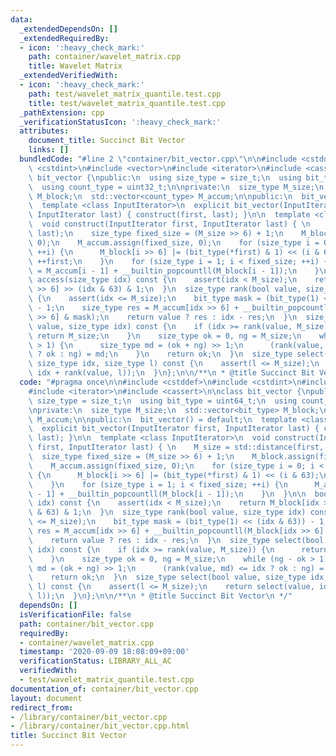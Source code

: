 ```yaml
---
data:
  _extendedDependsOn: []
  _extendedRequiredBy:
  - icon: ':heavy_check_mark:'
    path: container/wavelet_matrix.cpp
    title: Wavelet Matrix
  _extendedVerifiedWith:
  - icon: ':heavy_check_mark:'
    path: test/wavelet_matrix_quantile.test.cpp
    title: test/wavelet_matrix_quantile.test.cpp
  _pathExtension: cpp
  _verificationStatusIcon: ':heavy_check_mark:'
  attributes:
    document_title: Succinct Bit Vector
    links: []
  bundledCode: "#line 2 \"container/bit_vector.cpp\"\n\n#include <cstddef>\n#include\
    \ <cstdint>\n#include <vector>\n#include <iterator>\n#include <cassert>\n\nclass\
    \ bit_vector {\npublic:\n  using size_type = size_t;\n  using bit_type = uint64_t;\n\
    \  using count_type = uint32_t;\n\nprivate:\n  size_type M_size;\n  std::vector<bit_type>\
    \ M_block;\n  std::vector<count_type> M_accum;\n\npublic:\n  bit_vector() = default;\n\
    \  template <class InputIterator>\n  explicit bit_vector(InputIterator first,\
    \ InputIterator last) { construct(first, last); }\n\n  template <class InputIterator>\n\
    \  void construct(InputIterator first, InputIterator last) { \n    M_size = std::distance(first,\
    \ last);\n    size_type fixed_size = (M_size >> 6) + 1;\n    M_block.assign(fixed_size,\
    \ 0);\n    M_accum.assign(fixed_size, 0);\n    for (size_type i = 0; i < M_size;\
    \ ++i) {\n      M_block[i >> 6] |= (bit_type(*first) & 1) << (i & 63);\n     \
    \ ++first;\n    }\n    for (size_type i = 1; i < fixed_size; ++i) {\n      M_accum[i]\
    \ = M_accum[i - 1] + __builtin_popcountll(M_block[i - 1]);\n    }\n  }\n\n  bool\
    \ access(size_type idx) const {\n    assert(idx < M_size);\n    return M_block[idx\
    \ >> 6] >> (idx & 63) & 1;\n  }\n  size_type rank(bool value, size_type idx) const\
    \ {\n    assert(idx <= M_size);\n    bit_type mask = (bit_type(1) << (idx & 63))\
    \ - 1;\n    size_type res = M_accum[idx >> 6] + __builtin_popcountll(M_block[idx\
    \ >> 6] & mask);\n    return value ? res : idx - res;\n  }\n  size_type select(bool\
    \ value, size_type idx) const {\n    if (idx >= rank(value, M_size)) {\n     \
    \ return M_size;\n    }\n    size_type ok = 0, ng = M_size;\n    while (ng - ok\
    \ > 1) {\n      size_type md = (ok + ng) >> 1;\n      (rank(value, md) <= idx\
    \ ? ok : ng) = md;\n    }\n    return ok;\n  }\n  size_type select(bool value,\
    \ size_type idx, size_type l) const {\n    assert(l <= M_size);\n    return select(value,\
    \ idx + rank(value, l));\n  }\n};\n\n/**\n * @title Succinct Bit Vector\n */\n"
  code: "#pragma once\n\n#include <cstddef>\n#include <cstdint>\n#include <vector>\n\
    #include <iterator>\n#include <cassert>\n\nclass bit_vector {\npublic:\n  using\
    \ size_type = size_t;\n  using bit_type = uint64_t;\n  using count_type = uint32_t;\n\
    \nprivate:\n  size_type M_size;\n  std::vector<bit_type> M_block;\n  std::vector<count_type>\
    \ M_accum;\n\npublic:\n  bit_vector() = default;\n  template <class InputIterator>\n\
    \  explicit bit_vector(InputIterator first, InputIterator last) { construct(first,\
    \ last); }\n\n  template <class InputIterator>\n  void construct(InputIterator\
    \ first, InputIterator last) { \n    M_size = std::distance(first, last);\n  \
    \  size_type fixed_size = (M_size >> 6) + 1;\n    M_block.assign(fixed_size, 0);\n\
    \    M_accum.assign(fixed_size, 0);\n    for (size_type i = 0; i < M_size; ++i)\
    \ {\n      M_block[i >> 6] |= (bit_type(*first) & 1) << (i & 63);\n      ++first;\n\
    \    }\n    for (size_type i = 1; i < fixed_size; ++i) {\n      M_accum[i] = M_accum[i\
    \ - 1] + __builtin_popcountll(M_block[i - 1]);\n    }\n  }\n\n  bool access(size_type\
    \ idx) const {\n    assert(idx < M_size);\n    return M_block[idx >> 6] >> (idx\
    \ & 63) & 1;\n  }\n  size_type rank(bool value, size_type idx) const {\n    assert(idx\
    \ <= M_size);\n    bit_type mask = (bit_type(1) << (idx & 63)) - 1;\n    size_type\
    \ res = M_accum[idx >> 6] + __builtin_popcountll(M_block[idx >> 6] & mask);\n\
    \    return value ? res : idx - res;\n  }\n  size_type select(bool value, size_type\
    \ idx) const {\n    if (idx >= rank(value, M_size)) {\n      return M_size;\n\
    \    }\n    size_type ok = 0, ng = M_size;\n    while (ng - ok > 1) {\n      size_type\
    \ md = (ok + ng) >> 1;\n      (rank(value, md) <= idx ? ok : ng) = md;\n    }\n\
    \    return ok;\n  }\n  size_type select(bool value, size_type idx, size_type\
    \ l) const {\n    assert(l <= M_size);\n    return select(value, idx + rank(value,\
    \ l));\n  }\n};\n\n/**\n * @title Succinct Bit Vector\n */"
  dependsOn: []
  isVerificationFile: false
  path: container/bit_vector.cpp
  requiredBy:
  - container/wavelet_matrix.cpp
  timestamp: '2020-09-09 18:08:09+09:00'
  verificationStatus: LIBRARY_ALL_AC
  verifiedWith:
  - test/wavelet_matrix_quantile.test.cpp
documentation_of: container/bit_vector.cpp
layout: document
redirect_from:
- /library/container/bit_vector.cpp
- /library/container/bit_vector.cpp.html
title: Succinct Bit Vector
---
```

